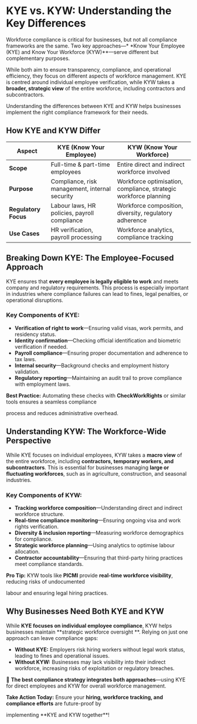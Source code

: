 # KYE vs. KYW: Understanding the Key Differences

Workforce compliance is critical for businesses, but not all compliance frameworks are the same. Two key approaches—*
*Know Your Employee (KYE) and Know Your Workforce (KYW)**—serve different but complementary purposes.

While both aim to ensure transparency, compliance, and operational efficiency, they focus on different aspects of
workforce management. KYE is centred around individual employee verification, while KYW takes a **broader, strategic
view** of the entire workforce, including contractors and subcontractors.

Understanding the differences between KYE and KYW helps businesses implement the right compliance framework for their
needs.

## How KYE and KYW Differ

| **Aspect**           | **KYE (Know Your Employee)**                   | **KYW (Know Your Workforce)**                                    |
|----------------------|------------------------------------------------|------------------------------------------------------------------|
| **Scope**            | Full-time & part-time employees                | Entire direct and indirect workforce involved                    |
| **Purpose**          | Compliance, risk management, internal security | Workforce optimisation, compliance, strategic workforce planning |
| **Regulatory Focus** | Labour laws, HR policies, payroll compliance   | Workforce composition, diversity, regulatory adherence           |
| **Use Cases**        | HR verification, payroll processing            | Workforce analytics, compliance tracking                         |


## Breaking Down KYE: The Employee-Focused Approach

KYE ensures that **every employee is legally eligible to work** and meets company and regulatory requirements. This
process is especially important in industries where compliance failures can lead to fines, legal penalties, or
operational disruptions.

### Key Components of KYE:

* **Verification of right to work**—Ensuring valid visas, work permits, and residency status.  
* **Identity confirmation**—Checking official identification and biometric verification if needed.  
* **Payroll compliance**—Ensuring proper documentation and adherence to tax laws.  
* **Internal security**—Background checks and employment history validation.  
* **Regulatory reporting**—Maintaining an audit trail to prove compliance with employment laws.

<prompt>

**Best Practice:** Automating these checks with **CheckWorkRights** or similar tools ensures a seamless compliance

</prompt>
process and reduces administrative overhead.



## Understanding KYW: The Workforce-Wide Perspective

While KYE focuses on individual employees, KYW takes a **macro view** of the entire workforce, including **contractors,
temporary workers, and subcontractors**. This is essential for businesses managing **large or fluctuating workforces**,
such as in agriculture, construction, and seasonal industries.

### Key Components of KYW:

* **Tracking workforce composition**—Understanding direct and indirect workforce structure.  
* **Real-time compliance monitoring**—Ensuring ongoing visa and work rights verification.  
* **Diversity & inclusion reporting**—Measuring workforce demographics for compliance.  
* **Strategic workforce planning**—Using analytics to optimise labour allocation.  
* **Contractor accountability**—Ensuring that third-party hiring practices meet compliance standards.

<prompt>

**Pro Tip:** KYW tools like **PICMI** provide **real-time workforce visibility**, reducing risks of undocumented

</prompt>
labour and ensuring legal hiring practices.



## Why Businesses Need Both KYE and KYW

While **KYE focuses on individual employee compliance**, KYW helps businesses maintain **strategic workforce oversight
**. Relying on just one approach can leave compliance gaps:

- **Without KYE:** Employers risk hiring workers without legal work status, leading to fines and operational issues.
- **Without KYW:** Businesses may lack visibility into their indirect workforce, increasing risks of exploitation or
  regulatory breaches.

🚀 **The best compliance strategy integrates both approaches**—using KYE for direct employees and KYW for overall
workforce management.

<prompt>

**Take Action Today:** Ensure your **hiring, workforce tracking, and compliance efforts** are future-proof by

</prompt>
implementing **KYE and KYW together**!

